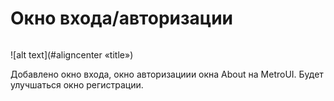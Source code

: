 # Окно входа/авторизации

<p align="center">
  <img >
</p>

![alt text](#aligncenter «title»)

[logo]: https://github.com/I2etr0/login_window_with_registration/blob/master/m-l0zk6vj1lpx2zahsuzeuv3i8a.png "Текст заголовка логотипа 2"

Добавлено окно входа, окно авторизациии окна About на MetroUI.
Будет улучшаться окно регистрации.
